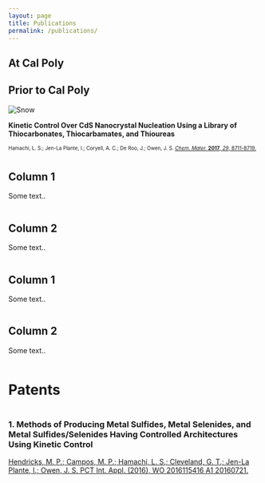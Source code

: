 ```yaml
---
layout: page
title: Publications
permalink: /publications/
---
```


## At Cal Poly

## Prior to Cal Poly

<div class="row">
   <div class="column left">
     <img src="https://lesliehamachi.github.io/images/Logo.png" alt="Snow">
   </div>
   <div class="column right">
     <p style="font-size: 14px; font-weight: bold">Kinetic Control Over CdS Nanocrystal Nucleation Using a Library of Thiocarbonates, Thiocarbamates, and Thioureas</p>
     <p style="font-size: 10px;">Hamachi, L. S.; Jen-La Plante, I.; Coryell, A. C.; De Roo, J.; Owen, J. S. <a href="https://pubs.acs.org/doi/abs/10.1021/acs.chemmater.7b02861"><em>Chem. Mater.</em> <b>2017</b>, <em>29</em>, 8711-8719.</a></p>
   </div>
</div>


<div class="row">
  <div class="column left">
    <h2>Column 1</h2>
    <p>Some text..</p>
  </div>
  <div class="column right">
    <h2>Column 2</h2>
    <p>Some text..</p>
  </div>
</div>

<div class="row">
  <div class="column left">
    <h2>Column 1</h2>
    <p>Some text..</p>
  </div>
  <div class="column right">
    <h2>Column 2</h2>
    <p>Some text..</p>
  </div>
</div>


# Patents
<div class="row">
  <div class="column left">
  </div>
  <div class="column right">
    <h3>1. Methods of Producing Metal Sulfides, Metal Selenides, and Metal Sulfides/Selenides Having Controlled Architectures Using Kinetic Control</h3>
    <a href="https://patents.google.com/patent/WO2016115416A1/en">Hendricks, M. P.; Campos, M. P.; Hamachi, L. S.; Cleveland, G. T.; Jen-La Plante, I.; Owen, J. S. PCT Int. Appl. (2016), WO 2016115416 A1 20160721.</a>
  </div>
</div>
